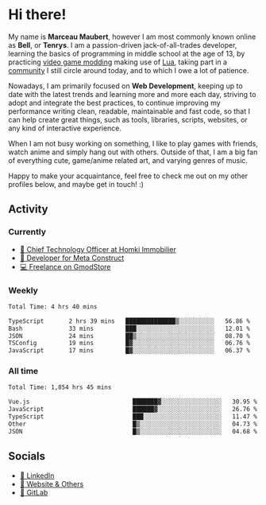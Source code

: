 # Hi there!

My name is **Marceau Maubert**, however I am most commonly known online as **Bell**, or **Tenrys**. I am a passion-driven jack-of-all-trades developer, learning the basics of programming in middle school at the age of 13, by practicing [video game modding](https://garrysmod.com) making use of [Lua](https://lua.org), taking part in a [community](https://metastruct.net) I still circle around today, and to which I owe a lot of patience.

Nowadays, I am primarily focused on **Web Development**, keeping up to date with the latest trends and learning more and more each day, striving to adopt  and integrate the best practices, to continue improving my performance writing clean, readable, maintainable and fast code, so that I can help create great things, such as tools, libraries, scripts, websites, or any kind of interactive experience.

When I am not busy working on something, I like to play games with friends, watch anime and simply hang out with others. Outside of that, I am a big fan of everything cute, game/anime related art, and varying genres of music.

Happy to make your acquaintance, feel free to check me out on my other profiles below, and maybe get in touch! :)

## Activity

### Currently

- [🏢 Chief Technology Officer at Homki Immobilier](https://homki-immobilier.com)
- [🎈 Developer for Meta Construct](https://metastruct.net)
- [💻 Freelance on GmodStore](https://www.gmodstore.com/users/Tenrys)

### Weekly
<!--START_SECTION:wakaWeekly-->

```txt
Total Time: 4 hrs 40 mins

TypeScript       2 hrs 39 mins   ██████████████▒░░░░░░░░░░   56.86 %
Bash             33 mins         ███░░░░░░░░░░░░░░░░░░░░░░   12.01 %
JSON             24 mins         ██▒░░░░░░░░░░░░░░░░░░░░░░   08.70 %
TSConfig         19 mins         █▓░░░░░░░░░░░░░░░░░░░░░░░   06.76 %
JavaScript       17 mins         █▓░░░░░░░░░░░░░░░░░░░░░░░   06.37 %
```

<!--END_SECTION:wakaWeekly-->

### All time
<!--START_SECTION:wakaTotal-->

```txt
Total Time: 1,854 hrs 45 mins

Vue.js                             ███████▓░░░░░░░░░░░░░░░░░   30.95 %
JavaScript                         ██████▓░░░░░░░░░░░░░░░░░░   26.76 %
TypeScript                         ███░░░░░░░░░░░░░░░░░░░░░░   11.47 %
Other                              █▒░░░░░░░░░░░░░░░░░░░░░░░   04.73 %
JSON                               █▒░░░░░░░░░░░░░░░░░░░░░░░   04.68 %
```

<!--END_SECTION:wakaTotal-->

## Socials

- [👔 LinkedIn](https://www.linkedin.com/in/marceau-maubert)
- [🔗 Website & Others](https://bell.moe)
- [🦊 GitLab](https://gitlab.com/Tenrys)
